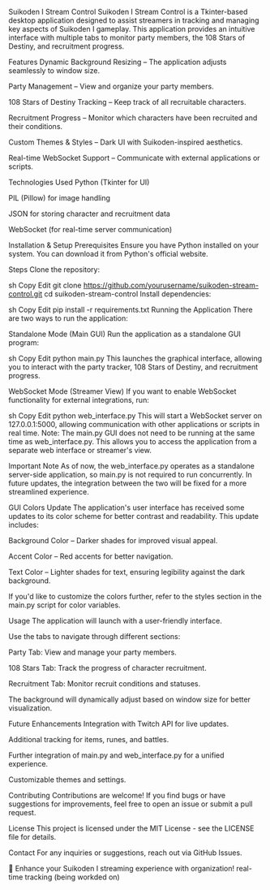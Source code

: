 Suikoden I Stream Control
Suikoden I Stream Control is a Tkinter-based desktop application designed to assist streamers in tracking and managing key aspects of Suikoden I gameplay. This application provides an intuitive interface with multiple tabs to monitor party members, the 108 Stars of Destiny, and recruitment progress.

Features
Dynamic Background Resizing – The application adjusts seamlessly to window size.

Party Management – View and organize your party members.

108 Stars of Destiny Tracking – Keep track of all recruitable characters.

Recruitment Progress – Monitor which characters have been recruited and their conditions.

Custom Themes & Styles – Dark UI with Suikoden-inspired aesthetics.

Real-time WebSocket Support – Communicate with external applications or scripts.

Technologies Used
Python (Tkinter for UI)

PIL (Pillow) for image handling

JSON for storing character and recruitment data

WebSocket (for real-time server communication)

Installation & Setup
Prerequisites
Ensure you have Python installed on your system. You can download it from Python's official website.

Steps
Clone the repository:

sh
Copy
Edit
git clone https://github.com/yourusername/suikoden-stream-control.git
cd suikoden-stream-control
Install dependencies:

sh
Copy
Edit
pip install -r requirements.txt
Running the Application
There are two ways to run the application:

Standalone Mode (Main GUI)
Run the application as a standalone GUI program:

sh
Copy
Edit
python main.py
This launches the graphical interface, allowing you to interact with the party tracker, 108 Stars of Destiny, and recruitment progress.

WebSocket Mode (Streamer View)
If you want to enable WebSocket functionality for external integrations, run:

sh
Copy
Edit
python web_interface.py
This will start a WebSocket server on 127.0.0.1:5000, allowing communication with other applications or scripts in real time. Note: The main.py GUI does not need to be running at the same time as web_interface.py. This allows you to access the application from a separate web interface or streamer's view.

Important Note
As of now, the web_interface.py operates as a standalone server-side application, so main.py is not required to run concurrently. In future updates, the integration between the two will be fixed for a more streamlined experience.

GUI Colors Update
The application's user interface has received some updates to its color scheme for better contrast and readability. This update includes:

Background Color – Darker shades for improved visual appeal.

Accent Color – Red accents for better navigation.

Text Color – Lighter shades for text, ensuring legibility against the dark background.

If you'd like to customize the colors further, refer to the styles section in the main.py script for color variables.

Usage
The application will launch with a user-friendly interface.

Use the tabs to navigate through different sections:

Party Tab: View and manage your party members.

108 Stars Tab: Track the progress of character recruitment.

Recruitment Tab: Monitor recruit conditions and statuses.

The background will dynamically adjust based on window size for better visualization.

Future Enhancements
Integration with Twitch API for live updates.

Additional tracking for items, runes, and battles.

Further integration of main.py and web_interface.py for a unified experience.

Customizable themes and settings.

Contributing
Contributions are welcome! If you find bugs or have suggestions for improvements, feel free to open an issue or submit a pull request.

License
This project is licensed under the MIT License - see the LICENSE file for details.

Contact
For any inquiries or suggestions, reach out via GitHub Issues.

🚀 Enhance your Suikoden I streaming experience with organization! real-time tracking (being workded on)
